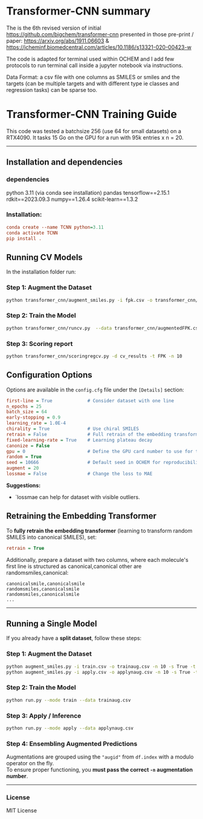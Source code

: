 # Transformer-CNN summary


The is the 6th revised version of initial https://github.com/bigchem/transformer-cnn 
presented in those pre-print / paper:
https://arxiv.org/abs/1911.06603 & https://jcheminf.biomedcentral.com/articles/10.1186/s13321-020-00423-w

The code is adapted for terminal used within OCHEM and I add few protocols to run terminal call inside a jupyter notebook via instructions.


Data Format: a csv file with one columns as SMILES or smiles and the targets (can be multiple targets and with different type ie classes and regression tasks) can be sparse too.


# Transformer-CNN Training Guide


This code was tested a batchsize 256 (use 64 for small datasets) on a RTX4090. 
It tasks 15 Go on the GPU for a run with 95k entries x n = 20.

---

## **Installation and dependencies**

### dependencies
python 3.11 (via conda see installation)
pandas
tensorflow==2.15.1
rdkit==2023.09.3
numpy==1.26.4
scikit-learn==1.3.2

### Installation:
```ini
conda create --name TCNN python=3.11
conda activate TCNN
pip install . 
```

## **Running CV Models**
In the installation folder run:

### **Step 1: Augment the Dataset**
```bash
python transformer_cnn/augment_smiles.py -i fpk.csv -o transformer_cnn/augmentedFPK.csv -n 10 -s True -t True
```
### **Step 2: Train the Model**
```bash
python transformer_cnn/runcv.py  --data transformer_cnn/augmentedFPK.csv  --output cv_results --naug 10
```

### **Step 3: Scoring report**
```bash
python transformer_cnn/scoringregcv.py -d cv_results -t FPK -n 10     
```


## **Configuration Options**
Options are available in the `config.cfg` file under the `[Details]` section:

```ini
first-line = True             # Consider dataset with one line
n_epochs = 25
batch_size = 64
early-stopping = 0.9
learning_rate = 1.0E-4
chirality = True              # Use chiral SMILES
retrain = False               # Full retrain of the embedding transformer
fixed-learning-rate = True    # Learning plateau decay
canonize = False
gpu = 0                       # Define the GPU card number to use for the run
random = True
seed = 10666                  # Default seed in OCHEM for reproducibility
augment = 20
lossmae = False               # Change the loss to MAE
```
**Suggestions:**
- `lossmae can help for dataset with visible outliers.


## **Retraining the Embedding Transformer**
To **fully retrain the embedding transformer** (learning to transform random SMILES into canonical SMILES), set:

```ini
retrain = True
```

Additionally, prepare a dataset with two columns, where each molecule's first line is structured as canonical,canonical other are randomsmiles,canonical:

```
canonicalsmile,canonicalsmile
randomsmiles,canonicalsmile
randomsmiles,canonicalsmile
...
```

---

## **Running a Single Model**
If you already have a **split dataset**, follow these steps:

### **Step 1: Augment the Dataset**
```bash
python augment_smiles.py -i train.csv -o trainaug.csv -n 10 -s True -t True
python augment_smiles.py -i apply.csv -o applynaug.csv -n 10 -s True -t True
```

### **Step 2: Train the Model**
```bash
python run.py --mode train --data trainaug.csv
```

### **Step 3: Apply / Inference**
```bash
python run.py --mode apply --data applynaug.csv
```

### **Step 4: Ensembling Augmented Predictions**
Augmentations are grouped using the `"augid"` from `df.index` with a modulo operator on the fly.  
To ensure proper functioning, you **must pass the correct `-n` augmentation number**.

---

### **License**
MIT License


